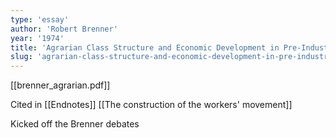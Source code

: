 ```yaml
---
type: 'essay'
author: 'Robert Brenner'
year: '1974'
title: 'Agrarian Class Structure and Economic Development in Pre-Industrial Europe'
slug: 'agrarian-class-structure-and-economic-development-in-pre-industrial-europe'
---
```


[[brenner_agrarian.pdf]]

Cited in [[Endnotes]] [[The construction of the workers' movement]]

Kicked off the Brenner debates